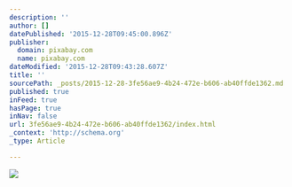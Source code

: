 ```yaml
---
description: ''
author: []
datePublished: '2015-12-28T09:45:00.896Z'
publisher:
  domain: pixabay.com
  name: pixabay.com
dateModified: '2015-12-28T09:43:28.607Z'
title: ''
sourcePath: _posts/2015-12-28-3fe56ae9-4b24-472e-b606-ab40ffde1362.md
published: true
inFeed: true
hasPage: true
inNav: false
url: 3fe56ae9-4b24-472e-b606-ab40ffde1362/index.html
_context: 'http://schema.org'
_type: Article

---
```

![](https://pixabay.com/static/uploads/photo/2014/06/15/20/35/sunset-369498_960_720.jpg)